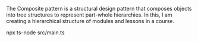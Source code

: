 The Composite pattern is a structural design pattern that composes objects into tree structures to represent part-whole hierarchies.
In this, I am creating a hierarchical structure of modules and lessons in a course.

npx ts-node src/main.ts